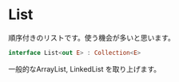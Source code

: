 # List

順序付きのリストです。使う機会が多いと思います。

```kotlin
interface List<out E> : Collection<E>
```

一般的なArrayList, LinkedList を取り上げます。

